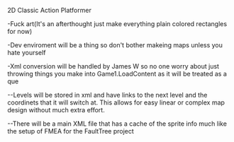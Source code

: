 2D Classic Action Platformer

-Fuck art(It's an afterthought just make everything plain colored rectangles for now)

-Dev enviroment will be a thing so don't bother makeing maps unless you hate yourself

-Xml conversion will be handled by James W so no one worry about just throwing things you make into Game1.LoadContent as it will be treated as a que

--Levels will be stored in xml and have links to the next level and the coordinets that it will switch at. This allows for easy linear or complex map design without much extra effort.

--There will be a main XML file that has a cache of the sprite info much like the setup of FMEA for the FaultTree project